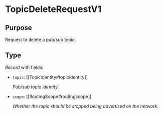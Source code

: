 # TopicDeleteRequestV1

## Purpose

<!-- --8<-- [start:purpose] -->
Request to delete a pub/sub topic.
<!-- --8<-- [end:purpose] -->

## Type

<!-- --8<-- [start:type] -->
<div class="type" markdown>


*Record* with fields:

- `topic`: [[TopicIdentity#topicidentity]]

  *Pub/sub topic identity.*

- `scope`: [[RoutingScope#routingscope]]

  *Whether the topic should be stopped being advertised on the network.*

</div>
<!-- --8<-- [end:type] -->
